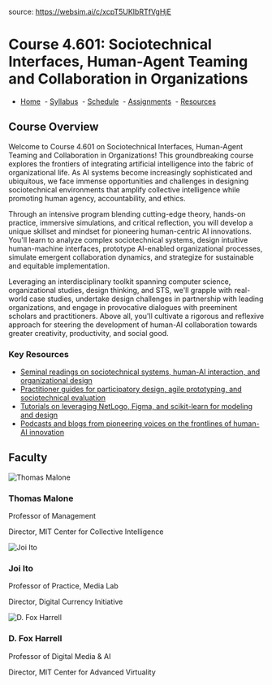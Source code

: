 source: https://websim.ai/c/xcpT5UKIbRTfVgHjE

# Course 4.601: Sociotechnical Interfaces, Human-Agent Teaming and Collaboration in Organizations

- [Home](https://mcoai.dplmi.mit.edu/course-4.601)
 - [Syllabus](https://mcoai.dplmi.mit.edu/course-4.601/syllabus)
 - [Schedule](https://mcoai.dplmi.mit.edu/course-4.601/schedule)
 - [Assignments](https://mcoai.dplmi.mit.edu/course-4.601/assignments)
 - [Resources](https://mcoai.dplmi.mit.edu/course-4.601/resources)

## Course Overview

Welcome to Course 4.601 on Sociotechnical Interfaces, Human-Agent Teaming and Collaboration in Organizations! This groundbreaking course explores the frontiers of integrating artificial intelligence into the fabric of organizational life. As AI systems become increasingly sophisticated and ubiquitous, we face immense opportunities and challenges in designing sociotechnical environments that amplify collective intelligence while promoting human agency, accountability, and ethics.

Through an intensive program blending cutting-edge theory, hands-on practice, immersive simulations, and critical reflection, you will develop a unique skillset and mindset for pioneering human-centric AI innovations. You'll learn to analyze complex sociotechnical systems, design intuitive human-machine interfaces, prototype AI-enabled organizational processes, simulate emergent collaboration dynamics, and strategize for sustainable and equitable implementation.

Leveraging an interdisciplinary toolkit spanning computer science, organizational studies, design thinking, and STS, we'll grapple with real-world case studies, undertake design challenges in partnership with leading organizations, and engage in provocative dialogues with preeminent scholars and practitioners. Above all, you'll cultivate a rigorous and reflexive approach for steering the development of human-AI collaboration towards greater creativity, productivity, and social good.

### Key Resources

- [Seminal readings on sociotechnical systems, human-AI interaction, and organizational design](https://mcoai.dplmi.mit.edu/course-4.601/resources/readings)
- [Practitioner guides for participatory design, agile prototyping, and sociotechnical evaluation](https://mcoai.dplmi.mit.edu/course-4.601/resources/methods)
- [Tutorials on leveraging NetLogo, Figma, and scikit-learn for modeling and design](https://mcoai.dplmi.mit.edu/course-4.601/resources/tools)
- [Podcasts and blogs from pioneering voices on the frontlines of human-AI innovation](https://mcoai.dplmi.mit.edu/course-4.601/resources/community)

## Faculty

![Thomas Malone](https://upload.wikimedia.org/wikipedia/commons/thumb/9/91/Thomas_Malone.jpg/220px-Thomas_Malone.jpg)

### Thomas Malone

Professor of Management

Director, MIT Center for Collective Intelligence

![Joi Ito](https://cap.csail.mit.edu/sites/default/files/styles/person_teaser_image_style/public/CAP/People/joi-square.jpg?itok=q3AvvMEn)

### Joi Ito

Professor of Practice, Media Lab

Director, Digital Currency Initiative

![D. Fox Harrell](https://digitalhumanities.mit.edu/sites/default/files/styles/new_people_image_style/public/foxharrell.jpg?itok=pbk5Xx6r)

### D. Fox Harrell

Professor of Digital Media & AI

Director, MIT Center for Advanced Virtuality